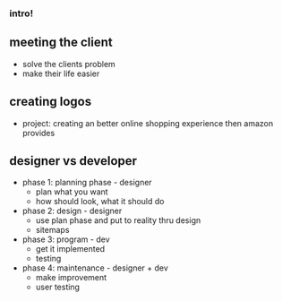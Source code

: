 ### intro!

## meeting the client
- solve the clients problem
- make their life easier

## creating logos
- project: creating an better online shopping experience then amazon provides

## designer vs developer
- phase 1: planning phase - designer
    - plan what you want 
    - how should look, what it should do
- phase 2: design - designer
    - use plan phase and put to reality thru design
    - sitemaps
- phase 3: program - dev
    - get it implemented
    - testing
- phase 4: maintenance - designer + dev
    - make improvement
    - user testing